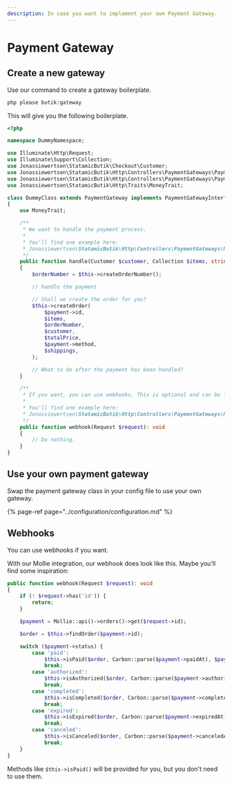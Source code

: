 ```yaml
---
description: In case you want to implement your own Payment Gateway.
---
```


# Payment Gateway

## Create a new gateway

Use our command to create a gateway boilerplate.

```bash
php please butik:gateway
```

This will give you the following boilerplate.

```php
<?php

namespace DummyNamespace;

use Illuminate\Http\Request;
use Illuminate\Support\Collection;
use Jonassiewertsen\StatamicButik\Checkout\Customer;
use Jonassiewertsen\StatamicButik\Http\Controllers\PaymentGateways\PaymentGateway;
use Jonassiewertsen\StatamicButik\Http\Controllers\PaymentGateways\PaymentGatewayInterface;
use Jonassiewertsen\StatamicButik\Http\Traits\MoneyTrait;

class DummyClass extends PaymentGateway implements PaymentGatewayInterface
{
    use MoneyTrait;

    /**
     * We want to handle the payment process.
     *
     * You'll find one example here:
     * Jonassiewertsen\StatamicButik\Http\Controllers\PaymentGateways\MolliePaymentGateway.php line 26
     */
    public function handle(Customer $customer, Collection $items, string $totalPrice, Collection $shippings)
    {
        $orderNumber = $this->createOrderNumber();

        // handle the payment

        // Shall we create the order for you?
        $this->createOrder(
            $payment->id,
            $items,
            $orderNumber,
            $customer,
            $totalPrice,
            $payment->method,
            $shippings,
        );

        // What to do after the payment has been handled?
    }

    /**
     * If you want, you can use webhooks. This is optional and can be left empty.
     *
     * You'll find one example here:
     * Jonassiewertsen\StatamicButik\Http\Controllers\PaymentGateways\MolliePaymentGateway.php line 53
     */
    public function webhook(Request $request): void
    {
        // Do nothing.
    }
}
```

## Use your own payment gateway

Swap the payment gateway class in your config file to use your own gateway.

{% page-ref page="../configuration/configuration.md" %}

## Webhooks

You can use webhooks if you want.

With our Mollie integration, our webhook does look like this. Maybe you'll find some inspiration:

```php
public function webhook(Request $request): void
{
    if (! $request->has('id')) {
        return;
    }

    $payment = Mollie::api()->orders()->get($request->id);

    $order = $this->findOrder($payment->id);

    switch ($payment->status) {
        case 'paid':
            $this->isPaid($order, Carbon::parse($payment->paidAt), $payment->method);
            break;
        case 'authorized':
            $this->isAuthorized($order, Carbon::parse($payment->authorizedAt), $payment->method);
            break;
        case 'completed':
            $this->isCompleted($order, Carbon::parse($payment->completedAt), $payment->method);
            break;
        case 'expired':
            $this->isExpired($order, Carbon::parse($payment->expiredAt));
            break;
        case 'canceled':
            $this->isCanceled($order, Carbon::parse($payment->canceledAt));
            break;
    }
}
```

Methods like `$this->isPaid()` will be provided for you, but you don't need to use them.

